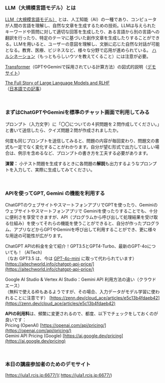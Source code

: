 ### LLM（大規模言語モデル）とは

[LLM（大規模言語モデル）](https://ja.wikipedia.org/wiki/%E5%A4%A7%E8%A6%8F%E6%A8%A1%E8%A8%80%E8%AA%9E%E3%83%A2%E3%83%87%E3%83%AB) 
とは、人工知能（AI）の一種であり、コンピュータが人間の言語を理解し、自然な文章を生成するための技術。LLMは与えられたキーワードや質問に対して適切な回答を生成したり、ある言語から別の言語への翻訳を行ったり、特定のテーマに基づいた創作文章を生成したりすることができる。LLMを用いると、ユーザーの意図を理解し、文脈に応じた自然な対話が可能となる。教育、医療、ビジネスなど、様々な分野で応用が進められている。
[ハルシネーション](https://ja.wikipedia.org/wiki/%E3%83%8F%E3%83%AB%E3%82%B7%E3%83%8D%E3%83%BC%E3%82%B7%E3%83%A7%E3%83%B3_(%E4%BA%BA%E5%B7%A5%E7%9F%A5%E8%83%BD))（もっともらしいウソを教えてくること）には注意が必要。

[Transformer](https://ja.wikipedia.org/wiki/Transformer_(%E6%A9%9F%E6%A2%B0%E5%AD%A6%E7%BF%92%E3%83%A2%E3%83%87%E3%83%AB))（GPTやGeminiで採用されている計算方法）の図式的説明（[デモサイト](https://poloclub.github.io/transformer-explainer/)）

[The Full Story of Large Language Models and RLHF](https://www.assemblyai.com/blog/the-full-story-of-large-language-models-and-rlhf/)   
（[日本語での記事](https://gigazine.net/news/20230623-rlhf-llm/)）

<br>

### まずはChatGPTやGeminiを標準のチャット画面で利用してみる

プロンプト（入力文字）に「〇〇についての４択問題を２問作成してください。」と書いて送信したら、クイズ問題２問が作成されましたか。

何度も同じプロンプトを送信してみると、問題の内容が毎回変わり、問題文の書式も一定でなく変化することがわかります。自分が望む形式で出力してほしい場合は、例示を含めるなど、プロンプトの書き方を工夫する必要があります。

**演習：** 小テスト問題を生成するときに各問題の**解説**も出力するようなプロンプトを入力して、実際に生成してみてください。

<br>

### APIを使ってGPT, Gemini の機能を利用する

ChatGPTのウェブサイトやスマートフォンアプリでGPTを使ったり、Geminiのウェブサイトやスマートフォンアプリで Geminiを使ったりすることでも、十分に便利さを享受できますが、API（プログラムから呼び出して処理結果を受け取る仕組み）を使ってそれらの機能を使うことができると、自分が作ったプログラム、アプリなどからGPTやGeminiを呼び出して利用することができ、更に様々な用途の可能性が広がります。

ChatGPT APIの料金を全て紹介！GPT3.5とGPT4-Turbo、最新のGPT-4oについても！（AITech）  
（なお GPT3.5 は、今は
[GPT-4o-mini](https://openai.com/index/gpt-4o-mini-advancing-cost-efficient-intelligence/) に取って代わられています）  
[https://aitechworld.info/chatgpt-api-price/](https://aitechworld.info/chatgpt-api-price/)  

Google AI Studio & Vertex AI Studio：Gemini API 利用方法の違い（クラウドエース）  
（無料で使える枠もあるようですが、その場合、入力データがモデル学習に使われることに注意です）
[https://zenn.dev/cloud_ace/articles/e5c13b4fdaeb42](https://zenn.dev/cloud_ace/articles/e5c13b4fdaeb42)

**APIの利用料**は、頻繁に変更されるので、都度、以下でチェックをしておくのが良いです：  
Pricing (OpenAI) [https://openai.com/api/pricing/](https://openai.com/api/pricing/)  
Gemini API Pricing (Google) [https://ai.google.dev/pricing](https://ai.google.dev/pricing)

<br>

### 本日の講座参加者のためのデモサイト

[https://jula1.rcis.jp:6677/](
https://jula1.rcis.jp:6677/)

